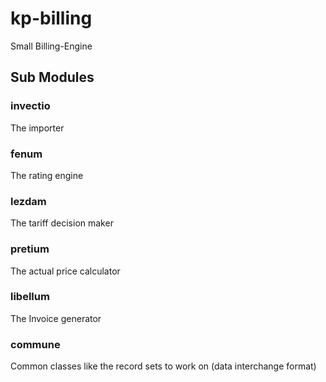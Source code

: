 # kp-billing
Small Billing-Engine

## Sub Modules

### invectio
The importer

### fenum
The rating engine

### lezdam
The tariff decision maker

### pretium
The actual price calculator

### libellum
The Invoice generator

### commune
Common classes like the record sets to work on (data interchange format)
